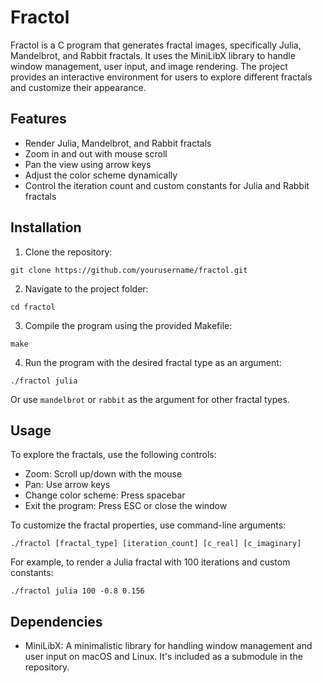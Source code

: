 # Fractol

Fractol is a C program that generates fractal images, specifically Julia, Mandelbrot, and Rabbit fractals. It uses the MiniLibX library to handle window management, user input, and image rendering. The project provides an interactive environment for users to explore different fractals and customize their appearance.

## Features

- Render Julia, Mandelbrot, and Rabbit fractals
- Zoom in and out with mouse scroll
- Pan the view using arrow keys
- Adjust the color scheme dynamically
- Control the iteration count and custom constants for Julia and Rabbit fractals

## Installation

1. Clone the repository:
```
git clone https://github.com/yourusername/fractol.git
```

2. Navigate to the project folder:
```
cd fractol
```

3. Compile the program using the provided Makefile:
```
make
```

4. Run the program with the desired fractal type as an argument:
```
./fractol julia
```
Or use `mandelbrot` or `rabbit` as the argument for other fractal types.

## Usage

To explore the fractals, use the following controls:

- Zoom: Scroll up/down with the mouse
- Pan: Use arrow keys
- Change color scheme: Press spacebar
- Exit the program: Press ESC or close the window

To customize the fractal properties, use command-line arguments:

```
./fractol [fractal_type] [iteration_count] [c_real] [c_imaginary]
```

For example, to render a Julia fractal with 100 iterations and custom constants:

```
./fractol julia 100 -0.8 0.156
```

## Dependencies

- MiniLibX: A minimalistic library for handling window management and user input on macOS and Linux. It's included as a submodule in the repository.
